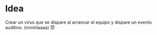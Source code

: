 # Idea
Crear un virus que se dispare al arrancar el equipo y dispare un evento auditivo.
(nnniiiiaaaa) 😈